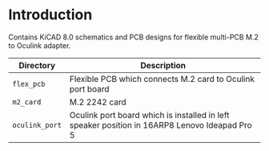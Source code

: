 # Introduction
Contains KiCAD 8.0 schematics and PCB designs for flexible multi-PCB M.2 to Oculink adapter.

| Directory | Description |
| --- | --- |
| ```flex_pcb``` | Flexible PCB which connects M.2 card to Oculink port board |
| ```m2_card``` | M.2 2242 card |
| ```oculink_port``` | Oculink port board which is installed in left speaker position in 16ARP8 Lenovo Ideapad Pro 5 |
